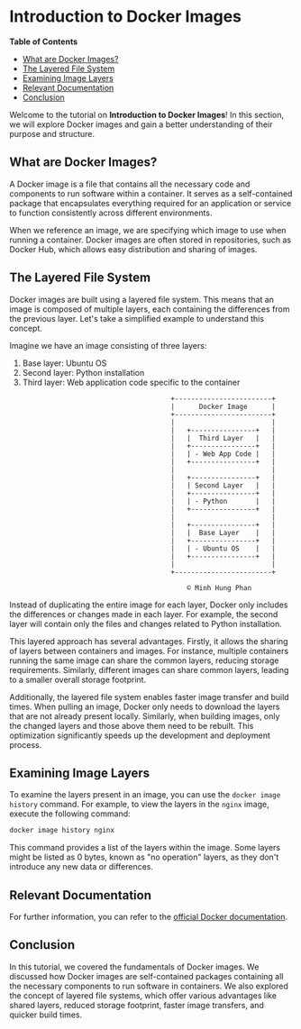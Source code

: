 # Introduction to Docker Images

**Table of Contents**
- [What are Docker Images?](#what-are-docker-images)
- [The Layered File System](#the-layered-file-system)
- [Examining Image Layers](#examining-image-layers)
- [Relevant Documentation](#relevant-documentation)
- [Conclusion](#conclusion)

Welcome to the tutorial on **Introduction to Docker Images**! In this section, we will explore Docker images and gain a better understanding of their purpose and structure.

## What are Docker Images?

A Docker image is a file that contains all the necessary code and components to run software within a container. It serves as a self-contained package that encapsulates everything required for an application or service to function consistently across different environments.

When we reference an image, we are specifying which image to use when running a container. Docker images are often stored in repositories, such as Docker Hub, which allows easy distribution and sharing of images.

## The Layered File System

Docker images are built using a layered file system. This means that an image is composed of multiple layers, each containing the differences from the previous layer. Let's take a simplified example to understand this concept.

Imagine we have an image consisting of three layers:
1. Base layer: Ubuntu OS
2. Second layer: Python installation
3. Third layer: Web application code specific to the container

```plaintext
                                        +------------------------+
                                        |      Docker Image      |
                                        +------------------------+
                                        |                        |
                                        |   +----------------+   |
                                        |   |  Third Layer   |   |
                                        |   +----------------+   |
                                        |   | - Web App Code |   |
                                        |   +----------------+   |
                                        |                        |
                                        |   +----------------+   |
                                        |   | Second Layer   |   |
                                        |   +----------------+   |
                                        |   | - Python       |   |
                                        |   +----------------+   |
                                        |                        |
                                        |   +----------------+   |
                                        |   |  Base Layer    |   |
                                        |   +----------------+   |
                                        |   | - Ubuntu OS    |   |
                                        |   +----------------+   |
                                        |                        |
                                        +------------------------+

                                            © Minh Hung Phan                                   
```

Instead of duplicating the entire image for each layer, Docker only includes the differences or changes made in each layer. For example, the second layer will contain only the files and changes related to Python installation.

This layered approach has several advantages. Firstly, it allows the sharing of layers between containers and images. For instance, multiple containers running the same image can share the common layers, reducing storage requirements. Similarly, different images can share common layers, leading to a smaller overall storage footprint.

Additionally, the layered file system enables faster image transfer and build times. When pulling an image, Docker only needs to download the layers that are not already present locally. Similarly, when building images, only the changed layers and those above them need to be rebuilt. This optimization significantly speeds up the development and deployment process.

## Examining Image Layers

To examine the layers present in an image, you can use the `docker image history` command. For example, to view the layers in the `nginx` image, execute the following command:

```bash
docker image history nginx
```


This command provides a list of the layers within the image. Some layers might be listed as 0 bytes, known as "no operation" layers, as they don't introduce any new data or differences.

## Relevant Documentation

For further information, you can refer to the [official Docker documentation](https://docs.docker.com/v17.09/engine/userguide/storagedriver/imagesandcontainers/).

## Conclusion

In this tutorial, we covered the fundamentals of Docker images. We discussed how Docker images are self-contained packages containing all the necessary components to run software in containers. We also explored the concept of layered file systems, which offer various advantages like shared layers, reduced storage footprint, faster image transfers, and quicker build times.


